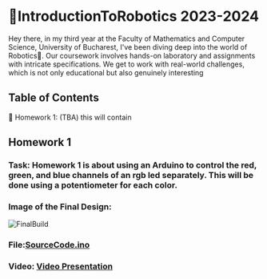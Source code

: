 #  🤖IntroductionToRobotics 2023-2024
Hey there, in my third year at the Faculty of Mathematics and Computer Science, University of Bucharest, I've been diving deep into the world of Robotics🚀. Our coursework involves hands-on laboratory and assignments with intricate specifications. We get to work with real-world challenges, which is not only educational but also genuinely interesting 
## Table of Contents
📝 Homework 1: (TBA) this will contain

## Homework 1
### Task: Homework 1 is about using an Arduino to control the red, green, and blue channels of an rgb led separately. This will be done using a potentiometer for each color.
### Image of the Final Design:
![FinalBuild](https://github.com/teodor-daniel1234/IntroductionToRobotics/assets/115356255/1f94e546-3e48-4903-871d-683c1cfb83f1)

### File:<a href="https://github.com/teodor-daniel1234/IntroductionToRobotics/blob/main/Homework/HomeworkOne/HomeworkOne.ino" target="_blank">SourceCode.ino</a>


### Video: <a href="https://youtu.be/1z6IuqXTeDo" target="_blank">Video Presentation</a>

